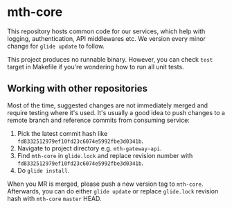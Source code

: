 # mth-core

This repository hosts common code for our services, which help with logging, authentication, API middlewares etc.
We version every minor change for `glide update` to follow.

This project produces no runnable binary. However, you can check `test` target in Makefile if you're wondering how to run all unit tests.

## Working with other repositories

Most of the time, suggested changes are not immediately merged and require testing where it's used. It's usually
a good idea to push changes to a remote branch and reference commits from consuming service:

1) Pick the latest commit hash like `fd8332512979ef10fd23c6074e5992fbe3d0341b`.
2) Navigate to project directory e.g. `mth-gateway-api`.
3) Find `mth-core` in `glide.lock` and replace revision number with `fd8332512979ef10fd23c6074e5992fbe3d0341b`.
4) Do `glide install`.

When you MR is merged, please push a new version tag to `mth-core`. Afterwards, you can do either `glide update`
or replace `glide.lock` revision hash with `mth-core` `master` HEAD.
